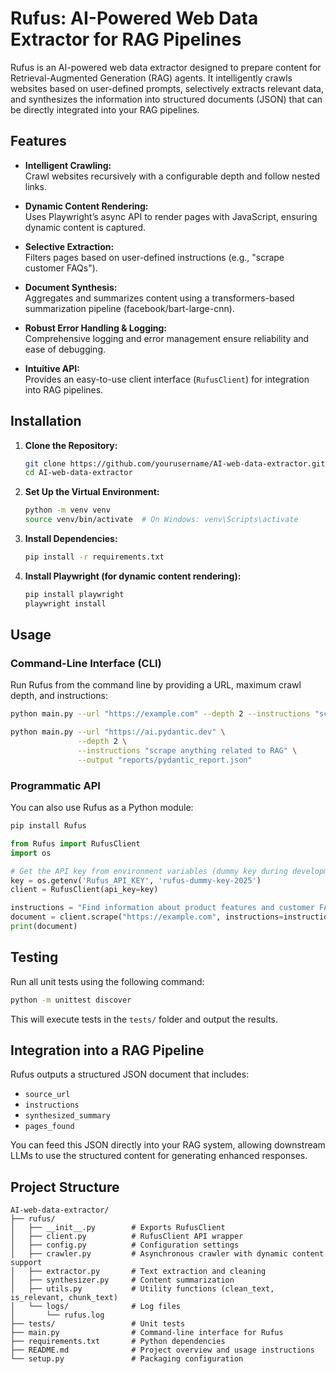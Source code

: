 # Rufus: AI-Powered Web Data Extractor for RAG Pipelines

Rufus is an AI-powered web data extractor designed to prepare content for Retrieval-Augmented Generation (RAG) agents. It intelligently crawls websites based on user-defined prompts, selectively extracts relevant data, and synthesizes the information into structured documents (JSON) that can be directly integrated into your RAG pipelines.

## Features

- **Intelligent Crawling:**  
  Crawl websites recursively with a configurable depth and follow nested links.

- **Dynamic Content Rendering:**  
  Uses Playwright’s async API to render pages with JavaScript, ensuring dynamic content is captured.

- **Selective Extraction:**  
  Filters pages based on user-defined instructions (e.g., "scrape customer FAQs").

- **Document Synthesis:**  
  Aggregates and summarizes content using a transformers-based summarization pipeline (facebook/bart-large-cnn).

- **Robust Error Handling & Logging:**  
  Comprehensive logging and error management ensure reliability and ease of debugging.

- **Intuitive API:**  
  Provides an easy-to-use client interface (`RufusClient`) for integration into RAG pipelines.

## Installation

1. **Clone the Repository:**
   ```bash
   git clone https://github.com/yourusername/AI-web-data-extractor.git
   cd AI-web-data-extractor
   ```

2. **Set Up the Virtual Environment:**
   ```bash
   python -m venv venv
   source venv/bin/activate  # On Windows: venv\Scripts\activate
   ```

3. **Install Dependencies:**
   ```bash
   pip install -r requirements.txt
   ```

4. **Install Playwright (for dynamic content rendering):**
   ```bash
   pip install playwright
   playwright install
   ```

## Usage

### Command-Line Interface (CLI)

Run Rufus from the command line by providing a URL, maximum crawl depth, and instructions:

```bash
python main.py --url "https://example.com" --depth 2 --instructions "scrape customer FAQs" --output "reports/report.json"

python main.py --url "https://ai.pydantic.dev" \
               --depth 2 \
               --instructions "scrape anything related to RAG" \
               --output "reports/pydantic_report.json"
```

### Programmatic API

You can also use Rufus as a Python module:

```python
pip install Rufus

from Rufus import RufusClient
import os

# Get the API key from environment variables (dummy key during development)
key = os.getenv('Rufus_API_KEY', 'rufus-dummy-key-2025')
client = RufusClient(api_key=key)

instructions = "Find information about product features and customer FAQs."
document = client.scrape("https://example.com", instructions=instructions)
print(document)
```

## Testing

Run all unit tests using the following command:

```bash
python -m unittest discover
```

This will execute tests in the `tests/` folder and output the results.

## Integration into a RAG Pipeline

Rufus outputs a structured JSON document that includes:
- `source_url`
- `instructions`
- `synthesized_summary`
- `pages_found`

You can feed this JSON directly into your RAG system, allowing downstream LLMs to use the structured content for generating enhanced responses.

## Project Structure

```
AI-web-data-extractor/
├── rufus/
│   ├── __init__.py        # Exports RufusClient
│   ├── client.py          # RufusClient API wrapper
│   ├── config.py          # Configuration settings
│   ├── crawler.py         # Asynchronous crawler with dynamic content support
│   ├── extractor.py       # Text extraction and cleaning
│   ├── synthesizer.py     # Content summarization
│   ├── utils.py           # Utility functions (clean_text, is_relevant, chunk_text)
│   └── logs/              # Log files
│       └── rufus.log
├── tests/                 # Unit tests
├── main.py                # Command-line interface for Rufus
├── requirements.txt       # Python dependencies
├── README.md              # Project overview and usage instructions
└── setup.py               # Packaging configuration
```

